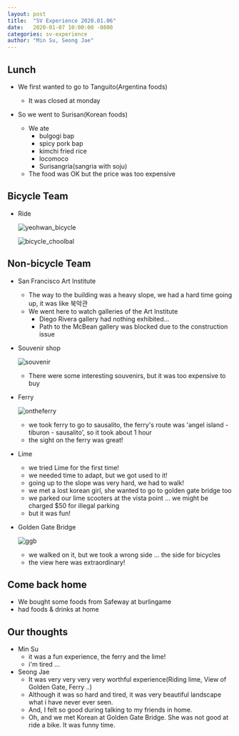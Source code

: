 ```yaml
---
layout: post
title:  "SV Experience 2020.01.06"
date:   2020-01-07 10:00:00 -0800
categories: sv-experience
author: "Min Su, Seong Jae"
---
```


## Lunch
- We first wanted to go to Tanguito(Argentina foods)
  - It was closed at monday

- So we went to Surisan(Korean foods)
  - We ate
    - bulgogi bap
    - spicy pork bap
    - kimchi fried rice
    - locomoco
    - Surisangria(sangria with soju)
  - The food was OK but the price was too expensive

## Bicycle Team

- Ride

  ![yeohwan_bicycle](https://tinystudent.github.io/images/200106/yeohwan_bicycle.jpg)

  ![bicycle_choolbal](https://tinystudent.github.io/images/200106/bicycle_choolbal.jpg)


## Non-bicycle Team
- San Francisco Art Institute
  - The way to the building was a heavy slope, we had a hard time going up, it was like 북악관
  - We went here to watch galleries of the Art Institute
    - Diego Rivera gallery had nothing exhibited...
    - Path to the McBean gallery was blocked due to the construction issue
  
- Souvenir shop
  
  ![souvenir](https://tinystudent.github.io/images/200106/souvenir.jpg)
  
  - There were some interesting souvenirs, but it was too expensive to buy
  
- Ferry
  
  ![ontheferry](https://tinystudent.github.io/images/200106/ontheferry.jpg)
  
  - we took ferry to go to sausalito, the ferry's route was 'angel island - tiburon - sausalito', so it took about 1 hour
  - the sight on the ferry was great!
  
- Lime
  - we tried Lime for the first time!
  - we needed time to adapt, but we got used to it!
  - going up to the slope was very hard, we had to walk!
  - we met a lost korean girl, she wanted to go to golden gate bridge too
  - we parked our lime scooters at the vista point ... we might be charged $50 for illegal parking
  - but it was fun!
  
- Golden Gate Bridge
  
  ![ggb](https://tinystudent.github.io/images/200106/ggb.jpg)
  
  - we walked on it, but we took a wrong side ... the side for bicycles
  - the view here was extraordinary!

## Come back home
- We bought some foods from Safeway at burlingame
- had foods & drinks at home

## Our thoughts
- Min Su
  - it was a fun experience, the ferry and the lime!
  - i'm tired ...
- Seong Jae
  - It was very very very very worthful experience(Riding lime, View of Golden Gate, Ferry ..)
  - Although it was so hard and tired, it was very beautiful landscape what i have never ever seen.
  - And, I felt so good during talking to my friends in home.
  - Oh, and we met Korean at Golden Gate Bridge. She was not good at ride a bike. It was funny time.
